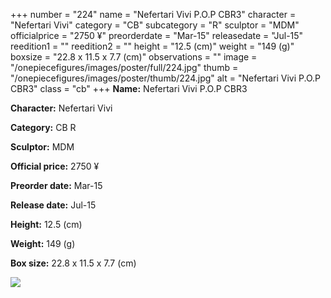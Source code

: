 +++
number = "224"
name = "Nefertari Vivi P.O.P CBR3"
character = "Nefertari Vivi"
category = "CB"
subcategory = "R"
sculptor = "MDM"
officialprice = "2750 ¥"
preorderdate = "Mar-15"
releasedate = "Jul-15"
reedition1 = ""
reedition2 = ""
height = "12.5 (cm)"
weight = "149 (g)"
boxsize = "22.8 x 11.5 x 7.7 (cm)"
observations = ""
image = "/onepiecefigures/images/poster/full/224.jpg"
thumb = "/onepiecefigures/images/poster/thumb/224.jpg"
alt = "Nefertari Vivi P.O.P CBR3"
class = "cb"
+++
**Name:** Nefertari Vivi P.O.P CBR3

**Character:** Nefertari Vivi

**Category:** CB  R 

**Sculptor:** MDM

**Official price:** 2750 ¥

**Preorder date:** Mar-15

**Release date:** Jul-15

**Height:** 12.5 (cm)

**Weight:** 149 (g)

**Box size:** 22.8 x 11.5 x 7.7 (cm)

<img src="/onepiecefigures/images/poster/thumb/224.jpg">
